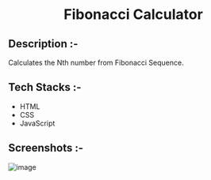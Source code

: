 # <p align="center">Fibonacci Calculator</p>

## Description :-

Calculates the Nth number from Fibonacci Sequence.

## Tech Stacks :-

- HTML
- CSS
- JavaScript

## Screenshots :-

![image](https://github.com/Rakesh9100/CalcDiverse/assets/73993775/c5415e85-7c1e-42ec-bd41-fae29f554963)

